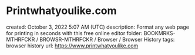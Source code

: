 # Printwhatyoulike.com

created: October 3, 2022 5:07 AM (UTC)
description: Format any web page for printing in seconds with this free online editor
folder: BOOKMRKS-MTHRFCKR / BROWSR-MTHRFCKR / Browser / Browser History
tags: browser history
url: https://www.printwhatyoulike.com
